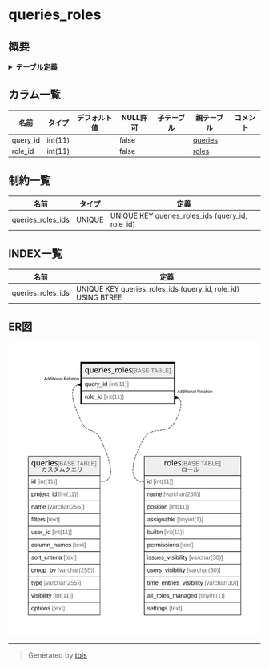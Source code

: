# queries_roles

## 概要

<details>
<summary><strong>テーブル定義</strong></summary>

```sql
CREATE TABLE `queries_roles` (
  `query_id` int(11) NOT NULL,
  `role_id` int(11) NOT NULL,
  UNIQUE KEY `queries_roles_ids` (`query_id`,`role_id`)
) ENGINE=InnoDB DEFAULT CHARSET=utf8mb4
```

</details>

## カラム一覧

| 名前       | タイプ     | デフォルト値       | NULL許可   | 子テーブル      | 親テーブル                 | コメント     |
| -------- | ------- | ------------ | -------- | ---------- | --------------------- | -------- |
| query_id | int(11) |              | false    |            | [queries](queries.md) |          |
| role_id  | int(11) |              | false    |            | [roles](roles.md)     |          |

## 制約一覧

| 名前                | タイプ    | 定義                                               |
| ----------------- | ------ | ------------------------------------------------ |
| queries_roles_ids | UNIQUE | UNIQUE KEY queries_roles_ids (query_id, role_id) |

## INDEX一覧

| 名前                | 定義                                                           |
| ----------------- | ------------------------------------------------------------ |
| queries_roles_ids | UNIQUE KEY queries_roles_ids (query_id, role_id) USING BTREE |

## ER図

![er](queries_roles.svg)

---

> Generated by [tbls](https://github.com/k1LoW/tbls)
